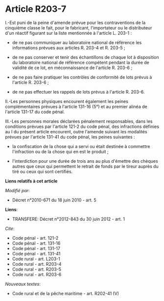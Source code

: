 # Article R203-7

I.-Est puni de la peine d'amende prévue pour les contraventions de la cinquième classe le fait, pour le fabricant,
l'importateur ou le distributeur d'un réactif figurant sur la liste mentionnée à l'article L. 203-1 :

- de ne pas communiquer au laboratoire national de référence les informations prévues aux articles R. 203-4 et R. 203-5 ;

- de ne pas conserver et tenir des échantillons de chaque lot à disposition du laboratoire national de référence compétent
pendant la durée de validité de ce lot, en méconnaissance de l'article R. 203-6 ;

- de ne pas faire pratiquer les contrôles de conformité de lots prévus à l'article R. 203-6 ;

- de ne pas effectuer les rappels de lots prévus à l'article R. 203-6. 

II.-Les personnes physiques encourent également les peines complémentaires prévues à l'article 131-16 (5°) et au premier
alinéa de l'article 131-17 du code pénal. 

III.-Les personnes morales déclarées pénalement responsables, dans les conditions prévues par l'article 121-2 du code pénal,
des infractions définies au I du présent article encourent, outre l'amende suivant les modalités prévues par l'article 131-41
du code pénal, les peines suivantes :

- la confiscation de la chose qui a servi ou était destinée à commettre l'infraction ou de la chose qui en est le produit ;

- l'interdiction pour une durée de trois ans au plus d'émettre des chèques autres que ceux qui permettent le retrait de fonds
par le tireur auprès du tiré ou ceux qui sont certifiés.

**Liens relatifs à cet article**

_Modifié par_:

  - Décret n°2010-671 du 18 juin 2010 - art. 5

**Liens**:

  - TRANSFERE: Décret n°2012-843 du 30 juin 2012 - art. 1

_Cite_:

  - Code pénal - art. 121-2
  - Code pénal - art. 131-16
  - Code pénal - art. 131-17
  - Code pénal - art. 131-41
  - Code rural - art. L203-1
  - Code rural - art. R203-4
  - Code rural - art. R203-5
  - Code rural - art. R203-6

_Nouveaux textes_:

  - Code rural et de la pêche maritime - art. R202-41 (V)
